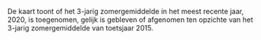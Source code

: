 De kaart toont of het 3-jarig zomergemiddelde in het meest recente jaar, 2020, is toegenomen, gelijk is gebleven of afgenomen ten opzichte van het 3-jarig zomergemiddelde van toetsjaar 2015.
